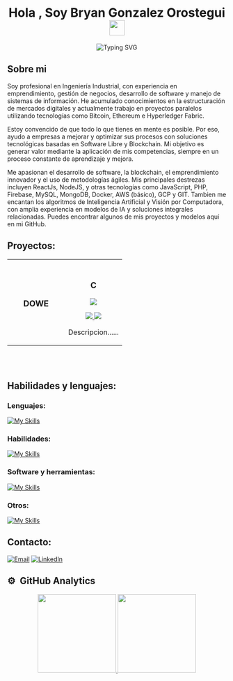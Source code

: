 <h1 align="center"><b>Hola , Soy Bryan Gonzalez Orostegui </b><img src="https://media.giphy.com/media/hvRJCLFzcasrR4ia7z/giphy.gif" width="35"></h1>
<!--  -->
<p align="center">
  <img src="https://readme-typing-svg.herokuapp.com?font=Fira+Code&pause=1000&width=435&lines=Ingeniero+Industrial+..&hearts;++;Programador+de+tecnolog%C3%ADas+web;Manejo+de+JavaScript%2C+PHP+y+Python;Me+gusta+la+Inteligencia+Artificial;La+BlockChain;La+visi%C3%B3n+por+computadora;Y+crear+proyectos%2C+sobre+todo+open+source." alt="Typing SVG" />
</p>

<!--
![VISION E INTELIGENCIA ARTIFICIAL](https://github.com/AprendeIngenia/AprendeIngenia/assets/85022752/68feb4bc-727b-42b6-932c-6929c8dea9b7)

[![YouTube Channel Subscribers](https://img.shields.io/youtube/channel/subscribers/UCzwHEOCbsZLjfELperJ6VeQ)](https://youtube.com/@AprendeIngenia?sub_confirmation=1)
[![YouTube Channel Views](https://img.shields.io/youtube/channel/views/UCzwHEOCbsZLjfELperJ6VeQ)](https://youtube.com/@AprendeIngenia?sub_confirmation=1)
[![GitHub followers](https://img.shields.io/github/followers/AprendeIngenia?style=social)](https://github.com/AprendeIngenia)

-->

## **Sobre mi**

Soy profesional en Ingeniería Industrial, con experiencia en emprendimiento, gestión de negocios, desarrollo de software y manejo de sistemas de información. He acumulado conocimientos en la estructuración de mercados digitales y actualmente trabajo en proyectos paralelos utilizando tecnologías como Bitcoin, Ethereum e Hyperledger Fabric.

Estoy convencido de que todo lo que tienes en mente es posible. Por eso, ayudo a empresas a mejorar y optimizar sus procesos con soluciones tecnológicas basadas en Software Libre y Blockchain. Mi objetivo es generar valor mediante la aplicación de mis competencias, siempre en un proceso constante de aprendizaje y mejora.

Me apasionan el desarrollo de software, la blockchain, el emprendimiento innovador y el uso de metodologías ágiles. Mis principales destrezas incluyen ReactJs, NodeJS, y otras tecnologías como JavaScript, PHP, Firebase, MySQL, MongoDB, Docker, AWS (básico), GCP y GIT. Tambien me encantan los algoritmos de Inteligencia Artificial y Visión por Computadora, con amplia experiencia en modelos de IA y soluciones integrales relacionadas. Puedes encontrar algunos de mis proyectos y modelos aquí en mi GitHub.

## Proyectos:
<table>
<tr>
<td width="50%">
<h3 align="center">DOWE</h3>
                                                                                      
</td>

<td width="50%">
               <br>
<h3 align="center">C</h3>
<div align="center">                                       
<a href="#" target="_blank"><img src="#"></a>
<br>
<p>
<a href="#" target="_blank">
<img src="https://img.shields.io/badge/C%C3%93DIGO-FF0000?style=for-the-badge&logo=github&logoColor=black">
</a>
<a href="#" target="_blank">
<img src="https://img.shields.io/badge/-Youtube-green?style=for-the-badge&color=FF0000">
</a>
</p>
</p>Descripcion......</p>
</div>                                                             
</table>                                                                                 
</div>
<br>
                                               
</div>
<br>

## Habilidades y lenguajes:

### Lenguajes:
[![My Skills](https://skillicons.dev/icons?i=py,javascript,php,apple,androidstudio,debian,mongodb,mysql&perline=4)](https://skillicons.dev)

### Habilidades:
[![My Skills](https://skillicons.dev/icons?i=git,github,gitlab,anaconda,react,aws,gcp,vue,heroku,graphql&perline=9)](https://skillicons.dev)

### Software y herramientas:
[![My Skills](https://skillicons.dev/icons?i=nestjs,nextjs,nginx,opencv,pytorch,tensorflow,pycharm,vscode,stackoverflow,docker,laravel,linux&perline=9)](https://skillicons.dev)

### Otros:
[![My Skills](https://skillicons.dev/icons?i=java,kotlin,nodejs,figma,postman,html,css,wordpress,ts,bootstrap,cloudflare,codepen,ipfs,java&perline=6)](https://skillicons.dev)

## Contacto:
<a href="mailto:bryandgonz@gmail.com"><img alt="Email" src="https://img.shields.io/badge/Email-bryandgonz@gmail.com-blue?style=flat-square&logo=gmail"></a>
<a href="https://www.linkedin.com/in/bryandgonor"><img alt="LinkedIn" src="https://img.shields.io/badge/LinkedIn-BryanGonOro-blue?style=flat-square&logo=linkedin"></a>

## ⚙️ &nbsp;GitHub Analytics

<p align="center">
  <a href="[https://github.com/AprendeIngenia](https://github.com/BryanGonOro)">
    <img height="180em" src="https://github-readme-stats-eight-theta.vercel.app/api?username=BryanGonOro&show_icons=true&theme=algolia&include_all_commits=true&count_private=true"/>
    <img height="180em" src="https://github-readme-stats-eight-theta.vercel.app/api/top-langs/?username=BryanGonOro&layout=compact&langs_count=8&theme=algolia"/>
  </a>
</p>


<!--
**BryanGonOro/BryanGonOro** is a ✨ _special_ ✨ repository because its `README.md` (this file) appears on your GitHub profile.
## Hi there 👋
Here are some ideas to get you started:

- 🔭 I’m currently working on ...
- 🌱 I’m currently learning ...
- 👯 I’m looking to collaborate on ...
- 🤔 I’m looking for help with ...
- 💬 Ask me about ...
- 📫 How to reach me: ...
- 😄 Pronouns: ...
- ⚡ Fun fact: ...
-->
